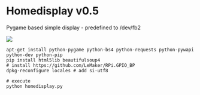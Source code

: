 # Homedisplay v0.5

Pygame based simple display - predefined to /dev/fb2

![](https://raw.githubusercontent.com/igorpecovnik/homedisplay/master/screenshot.jpeg)

	apt-get install python-pygame python-bs4 python-requests python-pywapi python-dev python-pip
	pip install html5lib beautifulsoup4
	# install https://github.com/LeMaker/RPi.GPIO_BP
	dpkg-reconfigure locales # add si-utf8
	
	# execute
	python homedisplay.py
